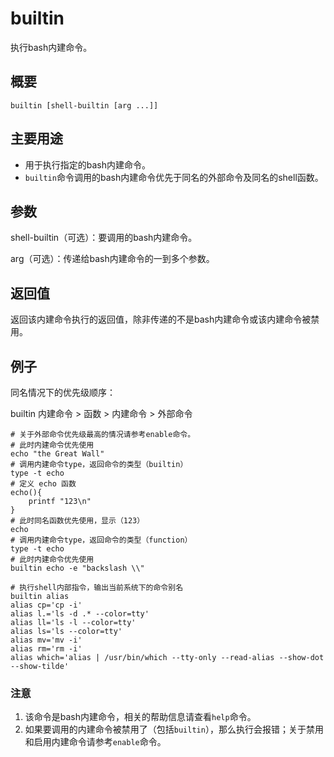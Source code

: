 # builtin

执行bash内建命令。

## 概要

```text
builtin [shell-builtin [arg ...]]
```

## 主要用途

* 用于执行指定的bash内建命令。
* `builtin`命令调用的bash内建命令优先于同名的外部命令及同名的shell函数。

## 参数

shell-builtin（可选）：要调用的bash内建命令。

arg（可选）：传递给bash内建命令的一到多个参数。

## 返回值

返回该内建命令执行的返回值，除非传递的不是bash内建命令或该内建命令被禁用。

## 例子

同名情况下的优先级顺序：

builtin 内建命令 &gt; 函数 &gt; 内建命令 &gt; 外部命令

```text
# 关于外部命令优先级最高的情况请参考enable命令。
# 此时内建命令优先使用
echo "the Great Wall"
# 调用内建命令type，返回命令的类型（builtin）
type -t echo
# 定义 echo 函数
echo(){
    printf "123\n"
}
# 此时同名函数优先使用，显示（123）
echo
# 调用内建命令type，返回命令的类型（function）
type -t echo
# 此时内建命令优先使用
builtin echo -e "backslash \\"
```

```text
# 执行shell内部指令，输出当前系统下的命令别名
builtin alias
alias cp='cp -i'
alias l.='ls -d .* --color=tty'
alias ll='ls -l --color=tty'
alias ls='ls --color=tty'
alias mv='mv -i'
alias rm='rm -i'
alias which='alias | /usr/bin/which --tty-only --read-alias --show-dot --show-tilde'
```

### 注意

1. 该命令是bash内建命令，相关的帮助信息请查看`help`命令。
2. 如果要调用的内建命令被禁用了（包括`builtin`），那么执行会报错；关于禁用和启用内建命令请参考`enable`命令。

